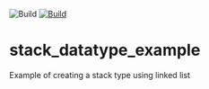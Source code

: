 ![Build](https://github.com/probuilderz/stack_datatype_example/workflows/.github/workflows/ccpp.yml/badge.svg?branch=master)
[![Build](https://github.com/probuilderz/stack_datatype_example/workflows/C%2FC%2B%2B%20CI/badge.svg)](https://github.com/probuilderz/stack_datatype_example/actions)


# stack_datatype_example
Example of creating a stack type using linked list
